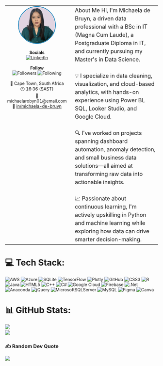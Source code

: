 <table>
  <tr>
    <td style="width: 180px; vertical-align: top; text-align: center;">
      <img src="images/Michaela%20Pic%201.png" width="120" style="border-radius: 50%; border: 2px solid #0077B5;" alt="Profile Image" /><br><br>
      <strong>Socials</strong><br>
      <a href="https://linkedin.com/in/michaela-de-bruyn" target="_blank" rel="noopener noreferrer">
        <img src="https://img.shields.io/badge/LinkedIn-%230077B5.svg?style=flat&logo=linkedin&logoColor=white" alt="LinkedIn" />
      </a><br><br>
      <strong>Follow</strong><br>
      <img src="https://img.shields.io/badge/0%20followers-lightgrey?style=flat" alt="Followers" />
      <img src="https://img.shields.io/badge/3%20following-lightgrey?style=flat" alt="Following" /><br><br>
      📍 Cape Town, South Africa<br>
      🕘 16:36 (SAST)<br>
      📧 michaelarobyn01@email.com<br>
      💼 <a href="https://linkedin.com/in/michaela-de-bruyn" target="_blank" rel="noopener noreferrer">in/michaela-de-bruyn</a>
    </td>
    <td style="vertical-align: top; padding-left: 20px;">
      <div style="font-size: 18px; line-height: 1.5;">
       About Me
        Hi, I'm Michaela de Bruyn, a driven data professional with a BSc in IT (Magna Cum Laude), a Postgraduate Diploma in IT, and currently pursuing my Master's in Data Science.<br><br>
        💡 I specialize in data cleaning, visualization, and cloud-based analytics, with hands-on experience using Power BI, SQL, Looker Studio, and Google Cloud.<br><br>
        🔍 I've worked on projects spanning dashboard automation, anomaly detection, and small business data solutions—all aimed at transforming raw data into actionable insights.<br><br>
        📈 Passionate about continuous learning, I'm actively upskilling in Python and machine learning while exploring how data can drive smarter decision-making.
      </div>
    </td>
  </tr>
</table>



# 💻 Tech Stack:
![AWS](https://img.shields.io/badge/AWS-%23FF9900.svg?style=flat&logo=amazon-aws&logoColor=white) ![Azure](https://img.shields.io/badge/azure-%230072C6.svg?style=flat&logo=microsoftazure&logoColor=white) ![SQLite](https://img.shields.io/badge/sqlite-%2307405e.svg?style=flat&logo=sqlite&logoColor=white) ![TensorFlow](https://img.shields.io/badge/TensorFlow-%23FF6F00.svg?style=flat&logo=TensorFlow&logoColor=white) ![Plotly](https://img.shields.io/badge/Plotly-%233F4F75.svg?style=flat&logo=plotly&logoColor=white) ![GitHub](https://img.shields.io/badge/github-%23121011.svg?style=flat&logo=github&logoColor=white) ![CSS3](https://img.shields.io/badge/css3-%231572B6.svg?style=flat&logo=css3&logoColor=white) ![R](https://img.shields.io/badge/r-%23276DC3.svg?style=flat&logo=r&logoColor=white) ![Java](https://img.shields.io/badge/java-%23ED8B00.svg?style=flat&logo=openjdk&logoColor=white) ![HTML5](https://img.shields.io/badge/html5-%23E34F26.svg?style=flat&logo=html5&logoColor=white) ![C++](https://img.shields.io/badge/c++-%2300599C.svg?style=flat&logo=c%2B%2B&logoColor=white) ![C#](https://img.shields.io/badge/c%23-%23239120.svg?style=flat&logo=csharp&logoColor=white) ![Google Cloud](https://img.shields.io/badge/GoogleCloud-%234285F4.svg?style=flat&logo=google-cloud&logoColor=white) ![Firebase](https://img.shields.io/badge/firebase-%23039BE5.svg?style=flat&logo=firebase) ![.Net](https://img.shields.io/badge/.NET-5C2D91?style=flat&logo=.net&logoColor=white) ![Anaconda](https://img.shields.io/badge/Anaconda-%2344A833.svg?style=flat&logo=anaconda&logoColor=white) ![jQuery](https://img.shields.io/badge/jquery-%230769AD.svg?style=flat&logo=jquery&logoColor=white) ![MicrosoftSQLServer](https://img.shields.io/badge/Microsoft%20SQL%20Server-CC2927?style=flat&logo=microsoft%20sql%20server&logoColor=white) ![MySQL](https://img.shields.io/badge/mysql-4479A1.svg?style=flat&logo=mysql&logoColor=white) ![Figma](https://img.shields.io/badge/figma-%23F24E1E.svg?style=flat&logo=figma&logoColor=white) ![Canva](https://img.shields.io/badge/Canva-%2300C4CC.svg?style=flat&logo=Canva&logoColor=white)
# 📊 GitHub Stats:
![](https://github-readme-stats.vercel.app/api?username=Michaela-de-Bruyn&theme=ambient_gradient&hide_border=true&include_all_commits=false&count_private=true)<br/>
![](https://nirzak-streak-stats.vercel.app/?user=Michaela-de-Bruyn&theme=ambient_gradient&hide_border=true)<br/>

### ✍️ Random Dev Quote
![](https://quotes-github-readme.vercel.app/api?type=horizontal&theme=dark)

<!-- Proudly created by Michaela de Bruyn --!>
